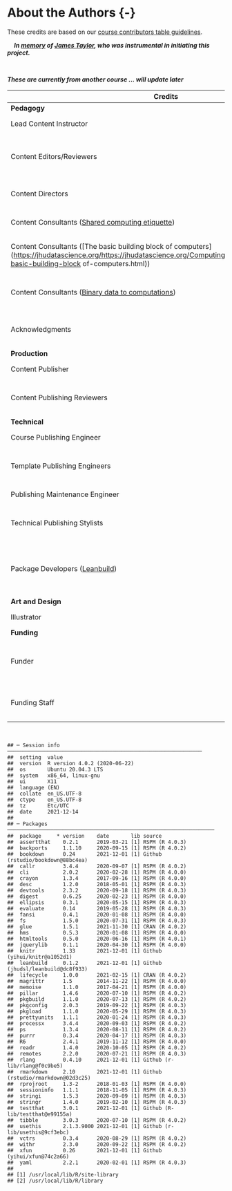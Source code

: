 

# About the Authors {-}


These credits are based on our [course contributors table guidelines](https://github.com/jhudsl/DaSL_Course_Template_Bookdown/wiki/How-to-give-credits).  
 
&nbsp;
&nbsp;
***In [memory](https://galaxyproject.org/jxtx/) of [James Taylor](https://genomebiology.biomedcentral.com/articles/10.1186/s13059-020-02016-0), who was instrumental in initiating this project.***

&nbsp;

***These are currently from another course ... will update later***

|Credits|Names| 
|-------|-----|
|**Pedagogy**||
|Lead Content Instructor|[Carrie Wright](https://carriewright11.github.io)|
|Content Editors/Reviewers|[Candace Savonen](https://www.cansavvy.com/), [Sarah Wheelan](https://www.hopkinsmedicine.org/profiles/details/sarah-wheelan), [Jeff Leek](https://jtleek.com/)|
|Content Directors| [Jeff Leek](https://jtleek.com/), [Sarah Wheelan](https://www.hopkinsmedicine.org/profiles/details/sarah-wheelan)|
|Content Consultants ([Shared computing etiquette](https://jhudatascience.org/https://jhudatascience.org/Computing_for_Cancer_Informatics/shared-computing-etiquette.html))| [Brian Caffo](https://sites.google.com/view/bcaffo/home), [Mark Miller](https://www.linkedin.com/in/markmillerbaltimore/)|
|Content Consultants ([The basic building block of computers](https://jhudatascience.org/https://jhudatascience.org/Computing_for_Cancer_Informatics/the-basic-building-block of-computers.html))| [Adam Wright](https://www.linkedin.com/in/adam-wright-4151903/), [Stephen Edwards](https://www.linkedin.com/in/stephen-edwards-26925311/)|
|Content Consultants ([Binary data to computations](https://jhudatascience.org/Computing_for_Cancer_Informatics/binary-data-to-computations.html))| [Adam Wright](https://www.linkedin.com/in/adam-wright-4151903/), [Stephen Edwards](https://www.linkedin.com/in/stephen-edwards-26925311/)|
|Acknowledgments |[Anne Carpenter](https://twitter.com/DrAnneCarpenter/status/1375383099782139907?ref_src=twsrc%5Etfw%7Ctwcamp%5Etweetembed%7Ctwterm%5E1375383099782139907%7Ctwgr%5E%7Ctwcon%5Es1_c10&ref_url=https%3A%2F%2Fpublish.twitter.com%2F%3Fquery%3Dhttps3A2F2Ftwitter.com2FDrAnneCarpenter2Fstatus2F1375383099782139907widget%3DTweet), [Luis Pedro Coelho](https://twitter.com/luispedrocoelho/status/1375386159480721412?ref_src=twsrc%5Etfw%7Ctwcamp%5Etweetembed%7Ctwterm%5E1375386159480721412%7Ctwgr%5E%7Ctwcon%5Es1_c10&ref_url=https%3A%2F%2Fpublish.twitter.com%2F%3Fquery%3Dhttps3A2F2Ftwitter.com2Fluispedrocoelho2Fstatus2F1375386159480721412widget%3DTweet)|
|**Production**||
|Content Publisher|[Ira Gooding](https://publichealth.jhu.edu/faculty/4130/ira-gooding)|
|Content Publishing Reviewers|[Ira Gooding](https://publichealth.jhu.edu/faculty/4130/ira-gooding), [Candace Savonen](https://www.cansavvy.com/)|
|**Technical**||
|Course Publishing Engineer|[Carrie Wright](https://carriewright11.github.io/)|
|Template Publishing Engineers|[Candace Savonen](https://www.cansavvy.com/), [Carrie Wright](https://carriewright11.github.io/)|
|Publishing Maintenance Engineer|[Candace Savonen](https://www.cansavvy.com/)|
|Technical Publishing Stylists|[Carrie Wright](https://carriewright11.github.io/), [Candace Savonen](https://www.cansavvy.com/)|
|Package Developers ([Leanbuild](https://github.com/jhudsl/leanbuild))|[John Muschelli](https://johnmuschelli.com/), [Candace Savonen](https://www.cansavvy.com/), [Carrie Wright](https://carriewright11.github.io/)|
|**Art and Design**||
|Illustrator|[Carrie Wright](https://carriewright11.github.io)|
|**Funding**||
|Funder|[National Cancer Institute (NCI)](https://www.cancer.gov/) UE5 CA254170|
|Funding Staff| Emily Voeglein, Fallon Bachman|

&nbsp;


```
## ─ Session info ───────────────────────────────────────────────────────────────
##  setting  value                       
##  version  R version 4.0.2 (2020-06-22)
##  os       Ubuntu 20.04.3 LTS          
##  system   x86_64, linux-gnu           
##  ui       X11                         
##  language (EN)                        
##  collate  en_US.UTF-8                 
##  ctype    en_US.UTF-8                 
##  tz       Etc/UTC                     
##  date     2021-12-14                  
## 
## ─ Packages ───────────────────────────────────────────────────────────────────
##  package     * version    date       lib source                            
##  assertthat    0.2.1      2019-03-21 [1] RSPM (R 4.0.3)                    
##  backports     1.1.10     2020-09-15 [1] RSPM (R 4.0.2)                    
##  bookdown      0.24       2021-12-01 [1] Github (rstudio/bookdown@88bc4ea) 
##  callr         3.4.4      2020-09-07 [1] RSPM (R 4.0.2)                    
##  cli           2.0.2      2020-02-28 [1] RSPM (R 4.0.0)                    
##  crayon        1.3.4      2017-09-16 [1] RSPM (R 4.0.0)                    
##  desc          1.2.0      2018-05-01 [1] RSPM (R 4.0.3)                    
##  devtools      2.3.2      2020-09-18 [1] RSPM (R 4.0.3)                    
##  digest        0.6.25     2020-02-23 [1] RSPM (R 4.0.0)                    
##  ellipsis      0.3.1      2020-05-15 [1] RSPM (R 4.0.3)                    
##  evaluate      0.14       2019-05-28 [1] RSPM (R 4.0.3)                    
##  fansi         0.4.1      2020-01-08 [1] RSPM (R 4.0.0)                    
##  fs            1.5.0      2020-07-31 [1] RSPM (R 4.0.3)                    
##  glue          1.5.1      2021-11-30 [1] CRAN (R 4.0.2)                    
##  hms           0.5.3      2020-01-08 [1] RSPM (R 4.0.0)                    
##  htmltools     0.5.0      2020-06-16 [1] RSPM (R 4.0.1)                    
##  jquerylib     0.1.1      2020-04-30 [1] RSPM (R 4.0.0)                    
##  knitr         1.33       2021-12-01 [1] Github (yihui/knitr@a1052d1)      
##  leanbuild     0.1.2      2021-12-01 [1] Github (jhudsl/leanbuild@dc8f933) 
##  lifecycle     1.0.0      2021-02-15 [1] CRAN (R 4.0.2)                    
##  magrittr      1.5        2014-11-22 [1] RSPM (R 4.0.0)                    
##  memoise       1.1.0      2017-04-21 [1] RSPM (R 4.0.0)                    
##  pillar        1.4.6      2020-07-10 [1] RSPM (R 4.0.2)                    
##  pkgbuild      1.1.0      2020-07-13 [1] RSPM (R 4.0.2)                    
##  pkgconfig     2.0.3      2019-09-22 [1] RSPM (R 4.0.3)                    
##  pkgload       1.1.0      2020-05-29 [1] RSPM (R 4.0.3)                    
##  prettyunits   1.1.1      2020-01-24 [1] RSPM (R 4.0.3)                    
##  processx      3.4.4      2020-09-03 [1] RSPM (R 4.0.2)                    
##  ps            1.3.4      2020-08-11 [1] RSPM (R 4.0.2)                    
##  purrr         0.3.4      2020-04-17 [1] RSPM (R 4.0.3)                    
##  R6            2.4.1      2019-11-12 [1] RSPM (R 4.0.0)                    
##  readr         1.4.0      2020-10-05 [1] RSPM (R 4.0.2)                    
##  remotes       2.2.0      2020-07-21 [1] RSPM (R 4.0.3)                    
##  rlang         0.4.10     2021-12-01 [1] Github (r-lib/rlang@f0c9be5)      
##  rmarkdown     2.10       2021-12-01 [1] Github (rstudio/rmarkdown@02d3c25)
##  rprojroot     1.3-2      2018-01-03 [1] RSPM (R 4.0.0)                    
##  sessioninfo   1.1.1      2018-11-05 [1] RSPM (R 4.0.3)                    
##  stringi       1.5.3      2020-09-09 [1] RSPM (R 4.0.3)                    
##  stringr       1.4.0      2019-02-10 [1] RSPM (R 4.0.3)                    
##  testthat      3.0.1      2021-12-01 [1] Github (R-lib/testthat@e99155a)   
##  tibble        3.0.3      2020-07-10 [1] RSPM (R 4.0.2)                    
##  usethis       2.1.3.9000 2021-12-01 [1] Github (r-lib/usethis@9cf3ebc)    
##  vctrs         0.3.4      2020-08-29 [1] RSPM (R 4.0.2)                    
##  withr         2.3.0      2020-09-22 [1] RSPM (R 4.0.2)                    
##  xfun          0.26       2021-12-01 [1] Github (yihui/xfun@74c2a66)       
##  yaml          2.2.1      2020-02-01 [1] RSPM (R 4.0.3)                    
## 
## [1] /usr/local/lib/R/site-library
## [2] /usr/local/lib/R/library
```
